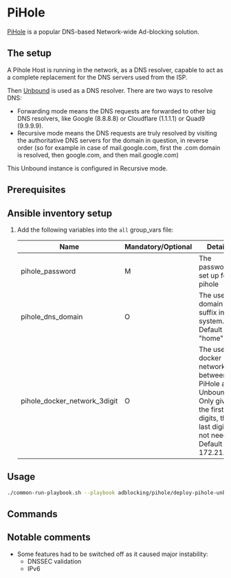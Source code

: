 # PiHole

[PiHole](https://pi-hole.net/) is a popular DNS-based Network-wide Ad-blocking solution.

## The setup

A Pihole Host is running in the network, as a DNS resolver, capable to act as a complete replacement for the DNS servers used from the ISP.

Then [Unbound](https://nlnetlabs.nl/projects/unbound/about/) is used as a DNS resolver. There are two ways to resolve DNS:

- Forwarding mode means the DNS requests are forwarded to other big DNS resolvers, like Google (8.8.8.8) or Cloudflare (1.1.1.1) or Quad9 (9.9.9.9).
- Recursive mode means the DNS requests are truly resolved by visiting the authoritative DNS servers for the domain in question, in reverse order (so for example in case of mail.google.com, first the .com domain is resolved, then google.com, and then mail.google.com)

This Unbound instance is configured in Recursive mode.

## Prerequisites

## Ansible inventory setup

1. Add the following variables into the `all` group_vars file:

    | Name | Mandatory/Optional | Details |
    |------|--------------------|---------|
    |pihole_password|M|The password set up for pihole|
    |pihole_dns_domain|O|The used domain suffix in the system. Default is "home".|
    |pihole_docker_network_3digit|O|The used docker network between PiHole and Unbound. Only give the first 3 digits, the last digit is not needed. Default is 172.21.200|

## Usage

```bash
./common-run-playbook.sh --playbook adblocking/pihole/deploy-pihole-unbound.yaml --no-check
```

## Commands

## Notable comments

- Some features had to be switched off as it caused major instability:
  - DNSSEC validation
  - IPv6
